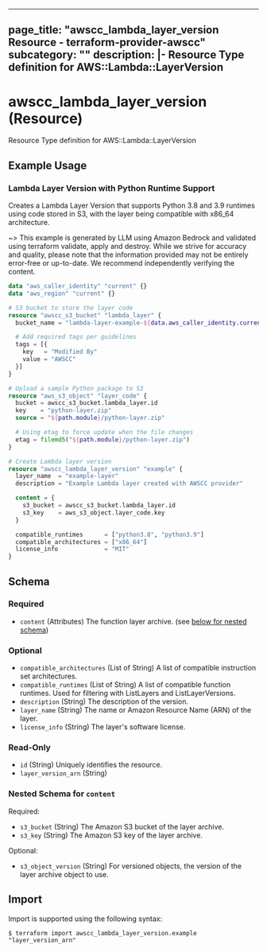 
---
page_title: "awscc_lambda_layer_version Resource - terraform-provider-awscc"
subcategory: ""
description: |-
  Resource Type definition for AWS::Lambda::LayerVersion
---

# awscc_lambda_layer_version (Resource)

Resource Type definition for AWS::Lambda::LayerVersion

## Example Usage

### Lambda Layer Version with Python Runtime Support

Creates a Lambda Layer Version that supports Python 3.8 and 3.9 runtimes using code stored in S3, with the layer being compatible with x86_64 architecture.

~> This example is generated by LLM using Amazon Bedrock and validated using terraform validate, apply and destroy. While we strive for accuracy and quality, please note that the information provided may not be entirely error-free or up-to-date. We recommend independently verifying the content.

```terraform
data "aws_caller_identity" "current" {}
data "aws_region" "current" {}

# S3 bucket to store the layer code
resource "awscc_s3_bucket" "lambda_layer" {
  bucket_name = "lambda-layer-example-${data.aws_caller_identity.current.account_id}-${data.aws_region.current.name}"

  # Add required tags per guidelines
  tags = [{
    key   = "Modified By"
    value = "AWSCC"
  }]
}

# Upload a sample Python package to S3
resource "aws_s3_object" "layer_code" {
  bucket = awscc_s3_bucket.lambda_layer.id
  key    = "python-layer.zip"
  source = "${path.module}/python-layer.zip"

  # Using etag to force update when the file changes
  etag = filemd5("${path.module}/python-layer.zip")
}

# Create Lambda layer version
resource "awscc_lambda_layer_version" "example" {
  layer_name  = "example-layer"
  description = "Example Lambda layer created with AWSCC provider"

  content = {
    s3_bucket = awscc_s3_bucket.lambda_layer.id
    s3_key    = aws_s3_object.layer_code.key
  }

  compatible_runtimes      = ["python3.8", "python3.9"]
  compatible_architectures = ["x86_64"]
  license_info             = "MIT"
}
```

<!-- schema generated by tfplugindocs -->
## Schema

### Required

- `content` (Attributes) The function layer archive. (see [below for nested schema](#nestedatt--content))

### Optional

- `compatible_architectures` (List of String) A list of compatible instruction set architectures.
- `compatible_runtimes` (List of String) A list of compatible function runtimes. Used for filtering with ListLayers and ListLayerVersions.
- `description` (String) The description of the version.
- `layer_name` (String) The name or Amazon Resource Name (ARN) of the layer.
- `license_info` (String) The layer's software license.

### Read-Only

- `id` (String) Uniquely identifies the resource.
- `layer_version_arn` (String)

<a id="nestedatt--content"></a>
### Nested Schema for `content`

Required:

- `s3_bucket` (String) The Amazon S3 bucket of the layer archive.
- `s3_key` (String) The Amazon S3 key of the layer archive.

Optional:

- `s3_object_version` (String) For versioned objects, the version of the layer archive object to use.

## Import

Import is supported using the following syntax:

```shell
$ terraform import awscc_lambda_layer_version.example "layer_version_arn"
```
